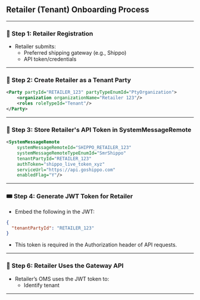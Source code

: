 ## Retailer (Tenant) Onboarding Process

---

### 📝 Step 1: Retailer Registration
- Retailer submits:
    - Preferred shipping gateway (e.g., Shippo)
    - API token/credentials

---

### 🧱 Step 2: Create Retailer as a Tenant Party
```xml
<Party partyId="RETAILER_123" partyTypeEnumId="PtyOrganization">
    <organization organizationName="Retailer 123"/>
    <roles roleTypeId="Tenant"/>
</Party>
```

---

### 🔐 Step 3: Store Retailer's API Token in SystemMessageRemote
```xml
<SystemMessageRemote
    systemMessageRemoteId="SHIPPO_RETAILER_123"
    systemMessageRemoteTypeEnumId="SmrShippo"
    tenantPartyId="RETAILER_123"
    authToken="shippo_live_token_xyz"
    serviceUrl="https://api.goshippo.com"
    enabledFlag="Y"/>
```

---

### 🎟️ Step 4: Generate JWT Token for Retailer
- Embed the following in the JWT:
```json
{
  "tenantPartyId": "RETAILER_123"
}
```
- This token is required in the Authorization header of API requests.

---

### 📡 Step 6: Retailer Uses the Gateway API
- Retailer’s OMS uses the JWT token to:
    - Identify tenant

---

